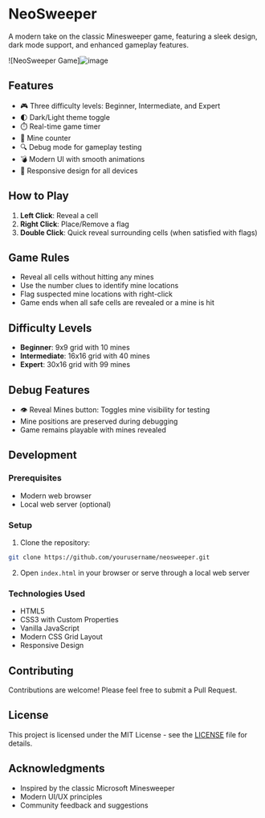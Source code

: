 # NeoSweeper

A modern take on the classic Minesweeper game, featuring a sleek design, dark mode support, and enhanced gameplay features.

![NeoSweeper Game]![image](https://github.com/user-attachments/assets/deb854ef-f404-4303-af5b-bfc3a33bc624)


## Features

- 🎮 Three difficulty levels: Beginner, Intermediate, and Expert
- 🌓 Dark/Light theme toggle
- ⏱️ Real-time game timer
- 🚩 Mine counter
- 🔍 Debug mode for gameplay testing
- 💣 Modern UI with smooth animations
- 📱 Responsive design for all devices

## How to Play

1. **Left Click**: Reveal a cell
2. **Right Click**: Place/Remove a flag
3. **Double Click**: Quick reveal surrounding cells (when satisfied with flags)

## Game Rules

- Reveal all cells without hitting any mines
- Use the number clues to identify mine locations
- Flag suspected mine locations with right-click
- Game ends when all safe cells are revealed or a mine is hit

## Difficulty Levels

- **Beginner**: 9x9 grid with 10 mines
- **Intermediate**: 16x16 grid with 40 mines
- **Expert**: 30x16 grid with 99 mines

## Debug Features

- 👁️ Reveal Mines button: Toggles mine visibility for testing
- Mine positions are preserved during debugging
- Game remains playable with mines revealed

## Development

### Prerequisites

- Modern web browser
- Local web server (optional)

### Setup

1. Clone the repository:
```bash
git clone https://github.com/yourusername/neosweeper.git
```

2. Open `index.html` in your browser or serve through a local web server

### Technologies Used

- HTML5
- CSS3 with Custom Properties
- Vanilla JavaScript
- Modern CSS Grid Layout
- Responsive Design

## Contributing

Contributions are welcome! Please feel free to submit a Pull Request.

## License

This project is licensed under the MIT License - see the [LICENSE](LICENSE) file for details.

## Acknowledgments

- Inspired by the classic Microsoft Minesweeper
- Modern UI/UX principles
- Community feedback and suggestions 
